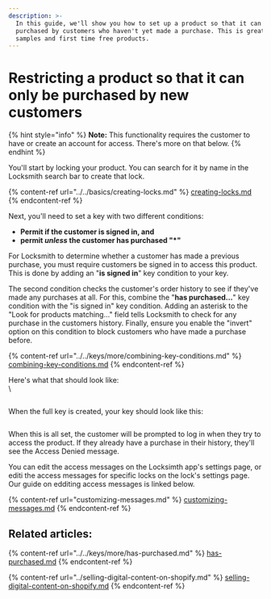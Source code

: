 ```yaml
---
description: >-
  In this guide, we'll show you how to set up a product so that it can only be
  purchased by customers who haven't yet made a purchase. This is great for
  samples and first time free products.
---
```


# Restricting a product so that it can only be purchased by new customers

{% hint style="info" %}
**Note:** This functionality requires the customer to have or create an account for access. There's more on that below.
{% endhint %}

You'll start by locking your product. You can search for it by name in the Locksmith search bar to create that lock.&#x20;

{% content-ref url="../../basics/creating-locks.md" %}
[creating-locks.md](../../basics/creating-locks.md)
{% endcontent-ref %}

Next, you'll need to set a key with two different conditions:&#x20;

* **Permit if the customer is signed in, and**
* **permit **_**unless**_** the customer has purchased "\*"**

For Locksmith to determine whether a customer has made a previous purchase, you must require  customers be signed in to access this product. This is done by adding an "**is signed in**" key condition to your key.

The second condition checks the customer's order history to see if they've made any purchases at all. For this, combine the "**has purchased...**" key condition with the "is signed in" key condition. Adding an asterisk to the "Look for products matching..." field tells Locksmith to check for any purchase in the customers history. Finally, ensure you enable the "invert" option on this condition to block customers who have made a purchase before.

{% content-ref url="../../keys/more/combining-key-conditions.md" %}
[combining-key-conditions.md](../../keys/more/combining-key-conditions.md)
{% endcontent-ref %}

Here's what that should look like:\
\


<figure><img src="../../.gitbook/assets/Screenshot 2024-01-09 at 2.18.23 PM.png" alt=""><figcaption></figcaption></figure>

When the full key is created, your key should look like this:&#x20;

<figure><img src="../../.gitbook/assets/Screenshot 2024-01-09 at 2.19.54 PM.png" alt=""><figcaption></figcaption></figure>

When this is all set, the customer will be prompted to log in when they try to access the product. If they already have a purchase in their history, they'll see the Access Denied message.&#x20;

You can edit the access messages on the Locksimth app's settings page, or editi the access messages for specific locks on the lock's settings page. Our guide on edditing access messages is linked below.

{% content-ref url="customizing-messages.md" %}
[customizing-messages.md](customizing-messages.md)
{% endcontent-ref %}

## Related articles:

{% content-ref url="../../keys/more/has-purchased.md" %}
[has-purchased.md](../../keys/more/has-purchased.md)
{% endcontent-ref %}

{% content-ref url="../selling-digital-content-on-shopify.md" %}
[selling-digital-content-on-shopify.md](../selling-digital-content-on-shopify.md)
{% endcontent-ref %}
